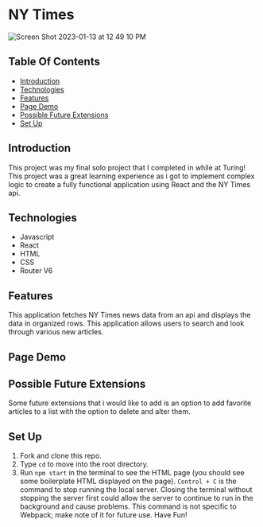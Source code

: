 # NY Times

![Screen Shot 2023-01-13 at 12 49 10 PM](https://user-images.githubusercontent.com/105816411/212406447-448dda73-f765-453f-bc93-4ad8fb0acaf8.png)



## Table Of Contents

  - [Introduction](#introduction)
  - [Technologies](#technologies)
  - [Features](#features)
  - [Page Demo](#page-demo)
  - [Possible Future Extensions](#possible-future-extensions)
  - [Set Up](#set-up)

  ## Introduction

   This project was my final solo project that I completed in while at Turing! This project was a great learning experience as i got to implement complex logic to create a fully functional application using React and the NY Times api.

  ## Technologies

  - Javascript
  - React
  - HTML
  - CSS
  - Router V6

  


  ## Features

  This application fetches NY Times news data from an api and displays the data in organized rows. This application allows users to search and look through various new articles.

  ## Page Demo















  ## Possible Future Extensions

  Some future extensions that i would like to add is an option to add favorite articles to a list with the option to delete and alter them.

  ## Set Up
  1. Fork and clone this repo.
  2. Type `cd` to move into the root directory.
  3. Run `npm start` in the terminal to see the HTML page (you should see some boilerplate HTML displayed on the page).  `Control + C` is the command to stop running the local server.  Closing the terminal without stopping the server first could allow the server to continue to run in the background and cause problems. This command is not specific to Webpack; make note of it for future use. Have Fun!


